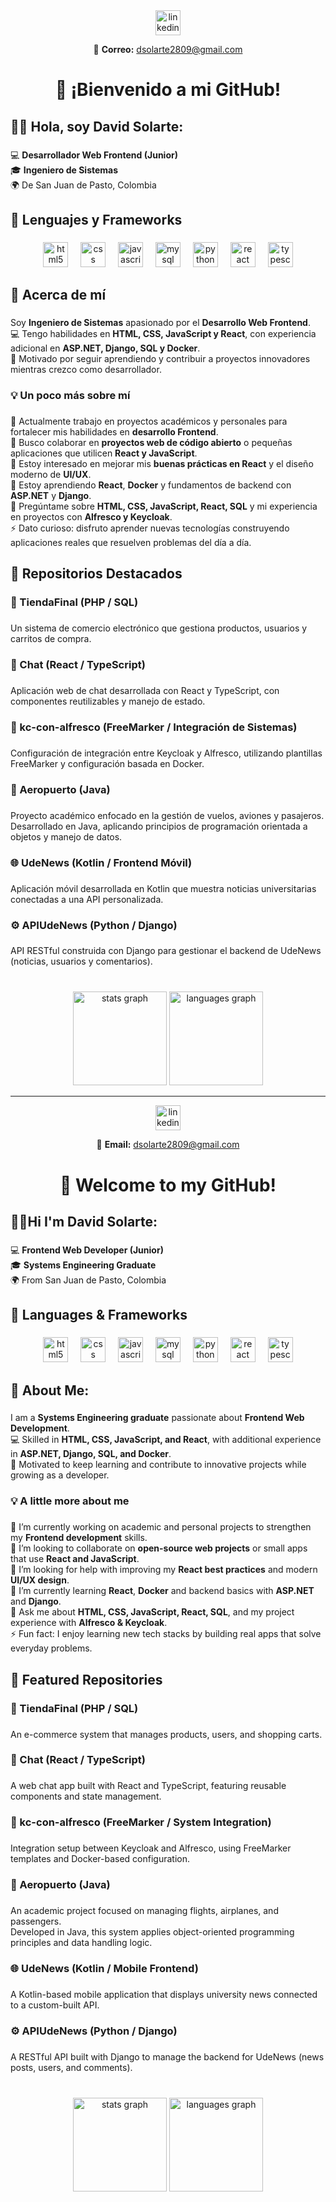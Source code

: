 <div align="center">
  <a href="https://linkedin.com/in/david-esteban-solarte-eraso-9b7349276" target="_blank">
    <img src="https://img.shields.io/static/v1?message=LinkedIn&logo=linkedin&label=&color=0077B5&logoColor=white&labelColor=&style=for-the-badge" height="40" alt="linkedin logo"  />
  </a>
  
  📧 **Correo:** [dsolarte2809@gmail.com](mailto:dsolarte2809@gmail.com)
</div>

###

<h1 align="center">👋 ¡Bienvenido a mi GitHub!</h1>

###

<h2 align="left">🙋‍♂️ Hola, soy David Solarte:</h2>

###

<p align="left">💻 <b>Desarrollador Web Frontend (Junior)</b>  <br>🎓 <b>Ingeniero de Sistemas</b>  <br>🌍 De San Juan de Pasto, Colombia</p>

###

<h2 align="left">🧠 Lenguajes y Frameworks</h2>

###

<div align="center">
  <img src="https://cdn.jsdelivr.net/gh/devicons/devicon/icons/html5/html5-original.svg" height="40" alt="html5 logo"  />
  <img width="12" />
  <img src="https://cdn.jsdelivr.net/gh/devicons/devicon/icons/css3/css3-original.svg" height="40" alt="css logo"  />
  <img width="12" />
  <img src="https://cdn.jsdelivr.net/gh/devicons/devicon/icons/javascript/javascript-original.svg" height="40" alt="javascript logo"  />
  <img width="12" />
  <img src="https://cdn.jsdelivr.net/gh/devicons/devicon/icons/mysql/mysql-original.svg" height="40" alt="mysql logo"  />
  <img width="12" />
  <img src="https://cdn.jsdelivr.net/gh/devicons/devicon/icons/python/python-original.svg" height="40" alt="python logo"  />
  <img width="12" />
  <img src="https://cdn.jsdelivr.net/gh/devicons/devicon/icons/react/react-original.svg" height="40" alt="react logo"  />
  <img width="12" />
  <img src="https://cdn.jsdelivr.net/gh/devicons/devicon/icons/typescript/typescript-original.svg" height="40" alt="typescript logo"  />
</div>

###

<h2 align="left">💫 Acerca de mí</h2>

###

<p align="left">Soy <b>Ingeniero de Sistemas</b> apasionado por el <b>Desarrollo Web Frontend</b>.  <br>💻 Tengo habilidades en <b>HTML, CSS, JavaScript y React</b>, con experiencia adicional en <b>ASP.NET, Django, SQL y Docker</b>.  <br>🚀 Motivado por seguir aprendiendo y contribuir a proyectos innovadores mientras crezco como desarrollador.</p>

###

<h3 align="left">💡 Un poco más sobre mí</h3>

###

<p align="left">🔭 Actualmente trabajo en proyectos académicos y personales para fortalecer mis habilidades en <b>desarrollo Frontend</b>.  <br>👯 Busco colaborar en <b>proyectos web de código abierto</b> o pequeñas aplicaciones que utilicen <b>React y JavaScript</b>.  <br>🤝 Estoy interesado en mejorar mis <b>buenas prácticas en React</b> y el diseño moderno de <b>UI/UX</b>.  <br>🌱 Estoy aprendiendo <b>React</b>, <b>Docker</b> y fundamentos de backend con <b>ASP.NET</b> y <b>Django</b>.  <br>💬 Pregúntame sobre <b>HTML, CSS, JavaScript, React, SQL</b> y mi experiencia en proyectos con <b>Alfresco y Keycloak</b>.  <br>⚡ Dato curioso: disfruto aprender nuevas tecnologías construyendo aplicaciones reales que resuelven problemas del día a día.</p>

###

<h2 align="left">📂 Repositorios Destacados</h2>

###

<h3 align="left">🛒 TiendaFinal (PHP / SQL)</h3>

###

<p align="left">Un sistema de comercio electrónico que gestiona productos, usuarios y carritos de compra.</p>

###

<h3 align="left">💬 Chat (React / TypeScript)</h3>

###

<p align="left">Aplicación web de chat desarrollada con React y TypeScript, con componentes reutilizables y manejo de estado.</p>

###

<h3 align="left">🧩 kc-con-alfresco (FreeMarker / Integración de Sistemas)</h3>

###

<p align="left">Configuración de integración entre Keycloak y Alfresco, utilizando plantillas FreeMarker y configuración basada en Docker.</p>

###

<h3 align="left">🧠 Aeropuerto (Java)</h3>

###

<p align="left">Proyecto académico enfocado en la gestión de vuelos, aviones y pasajeros.<br>Desarrollado en Java, aplicando principios de programación orientada a objetos y manejo de datos.</p>

###

<h3 align="left">🌐 UdeNews (Kotlin / Frontend Móvil)</h3>

###

<p align="left">Aplicación móvil desarrollada en Kotlin que muestra noticias universitarias conectadas a una API personalizada.</p>

###

<h3 align="left">⚙️ APIUdeNews (Python / Django)</h3>

###

<p align="left">API RESTful construida con Django para gestionar el backend de UdeNews (noticias, usuarios y comentarios).</p>

###

<br clear="both">

<div align="center">
  <img src="https://github-readme-stats.vercel.app/api?username=davidsolarte1&hide_title=false&hide_rank=false&show_icons=true&include_all_commits=true&count_private=true&disable_animations=false&theme=dracula&locale=es&hide_border=false&order=1" height="150" alt="stats graph"  />
  <img src="https://github-readme-stats.vercel.app/api/top-langs?username=davidsolarte1&locale=es&hide_title=true&layout=compact&card_width=320&langs_count=8&theme=dracula&hide_border=false&order=2" height="150" alt="languages graph"  />
</div>
<hr>
<div align="center">
  <a href="https://linkedin.com/in/david-esteban-solarte-eraso-9b7349276" target="_blank">
    <img src="https://img.shields.io/static/v1?message=LinkedIn&logo=linkedin&label=&color=0077B5&logoColor=white&labelColor=&style=for-the-badge" height="40" alt="linkedin logo"  />
  </a>
  
  📧 **Email:** [dsolarte2809@gmail.com](mailto:dsolarte2809@gmail.com)
</div>

###

<h1 align="center">👋 Welcome to my GitHub!</h1>

###

<h2 align="left">🙋‍♂️Hi I'm David Solarte:</h2>

###

<p align="left">💻 <b>Frontend Web Developer (Junior)</b>  <br>🎓 <b>Systems Engineering Graduate</b>  <br>🌍 From San Juan de Pasto, Colombia</p>

###

<h2 align="left">🧠 Languages & Frameworks</h2>

###

<div align="center">
  <img src="https://cdn.jsdelivr.net/gh/devicons/devicon/icons/html5/html5-original.svg" height="40" alt="html5 logo"  />
  <img width="12" />
  <img src="https://cdn.jsdelivr.net/gh/devicons/devicon/icons/css3/css3-original.svg" height="40" alt="css logo"  />
  <img width="12" />
  <img src="https://cdn.jsdelivr.net/gh/devicons/devicon/icons/javascript/javascript-original.svg" height="40" alt="javascript logo"  />
  <img width="12" />
  <img src="https://cdn.jsdelivr.net/gh/devicons/devicon/icons/mysql/mysql-original.svg" height="40" alt="mysql logo"  />
  <img width="12" />
  <img src="https://cdn.jsdelivr.net/gh/devicons/devicon/icons/python/python-original.svg" height="40" alt="python logo"  />
  <img width="12" />
  <img src="https://cdn.jsdelivr.net/gh/devicons/devicon/icons/react/react-original.svg" height="40" alt="react logo"  />
  <img width="12" />
  <img src="https://cdn.jsdelivr.net/gh/devicons/devicon/icons/typescript/typescript-original.svg" height="40" alt="typescript logo"  />
</div>

###

<h2 align="left">💫 About Me:</h2>

###

<p align="left">I am a <b>Systems Engineering graduate</b> passionate about <b>Frontend Web Development</b>.  <br>💻 Skilled in <b>HTML, CSS, JavaScript, and React</b>, with additional experience in <b>ASP.NET, Django, SQL, and Docker</b>.  <br>🚀 Motivated to keep learning and contribute to innovative projects while growing as a developer.</p>

###

<h3 align="left">💡 A little more about me</h3>

###

<p align="left">🔭 I’m currently working on academic and personal projects to strengthen my <b>Frontend development</b> skills.  <br>👯 I’m looking to collaborate on <b>open-source web projects</b> or small apps that use <b>React and JavaScript</b>.  <br>🤝 I’m looking for help with improving my <b>React best practices</b> and modern <b>UI/UX design</b>.  <br>🌱 I’m currently learning <b>React</b>, <b>Docker</b> and backend basics with <b>ASP.NET</b> and <b>Django</b>.  <br>💬 Ask me about <b>HTML, CSS, JavaScript, React, SQL</b>, and my project experience with <b>Alfresco & Keycloak</b>.  <br>⚡ Fun fact: I enjoy learning new tech stacks by building real apps that solve everyday problems.</p>

###

<h2 align="left">📂 Featured Repositories</h2>


###

<h3 align="left">🛒 TiendaFinal (PHP / SQL)</h3>

###

<p align="left">An e-commerce system that manages products, users, and shopping carts.</p>

###

<h3 align="left">💬 Chat (React / TypeScript)</h3>

###

<p align="left">A web chat app built with React and TypeScript, featuring reusable components and state management.</p>

###

<h3 align="left">🧩 kc-con-alfresco (FreeMarker / System Integration)</h3>

###

<p align="left">Integration setup between Keycloak and Alfresco, using FreeMarker templates and Docker-based configuration.</p>

###


<h3 align="left">🧠 Aeropuerto (Java)</h3>

###

<p align="left">An academic project focused on managing flights, airplanes, and passengers.<br>Developed in Java, this system applies object-oriented programming principles and data handling logic.</p>

###

<h3 align="left">🌐 UdeNews (Kotlin / Mobile Frontend)</h3>

###

<p align="left">A Kotlin-based mobile application that displays university news connected to a custom-built API.</p>

###

<h3 align="left">⚙️ APIUdeNews (Python / Django)</h3>

###

<p align="left">A RESTful API built with Django to manage the backend for UdeNews (news posts, users, and comments).</p>

###

<br clear="both">

<div align="center">
  <img src="https://github-readme-stats.vercel.app/api?username=davidsolarte1&hide_title=false&hide_rank=false&show_icons=true&include_all_commits=true&count_private=true&disable_animations=false&theme=dracula&locale=en&hide_border=false&order=1" height="150" alt="stats graph"  />
  <img src="https://github-readme-stats.vercel.app/api/top-langs?username=davidsolarte1&locale=en&hide_title=true&layout=compact&card_width=320&langs_count=8&theme=dracula&hide_border=false&order=2" height="150" alt="languages graph"  />
</div>


###

